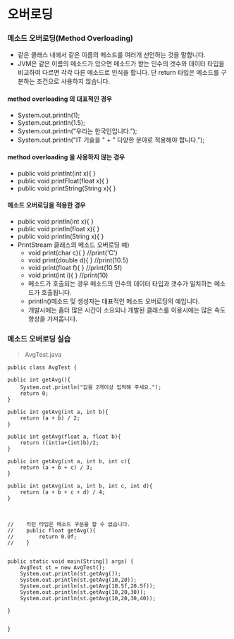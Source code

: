 # 오버로딩

### 메소드 오버로딩(Method Overloading)

* 같은 클래스 내에서 같은 이름의 메소드를 여러개 선언하는 것을 말합니다.
* JVM은 같은 이름의 메소드가 있으면 메소드가 받는 인수의 갯수와 데이터 타입을 비교하여 다르면 각각 다른 메소드로 인식을 합니다. 단 return 타입은 메소드를 구분하는 조건으로 사용하지 않습니다.

#### method overloading 의 대표적인 경우

* System.out.println(1);
* System.out.println(1.5);
* System.out.println("우리는 한국인입니다.");
* System.out.println("IT 기술을 " + " 다양한 분야로 적용해야 합니다.");

#### method overloading 을 사용하지 않는 경우

* public void printInt(int x){ }
* public void printFloat(float x){ }
* public void printString(String x){ }

#### 메소드 오버로딩을 적용한 경우

* public void println(int x){ }
* public void println(float x){ }
* public void println(String x){ }
* PrintStream 클래스의 메소드 오버로딩 예)
  * void print(char c){ } //print('C')
  * void print(double d){ } //print(10.5)
  * void print(float f){ } //print(10.5f)
  * void print(int i){ } //print(10)
  * 메소드가 호출되는 경우 메소드의 인수의 데이터 타입과 갯수가 일치하는 메소드가 호출됩니다.
  * println()메소드 및 생성자는 대표적인 메소드 오버로딩의 예입니다.
  * 개발시에는 좀더 많은 시간이 소요되나 개발된 클래스를 이용시에는 많은 속도 향상을 가져옵니다.

### 메소드 오버로딩 실습

> AvgTest.java

```
public class AvgTest {

public int getAvg(){
    System.out.println("값을 2개이상 입력해 주세요.");
    return 0;
}

public int getAvg(int a, int b){
    return (a + b) / 2;
}

public int getAvg(float a, float b){
    return ((int)a+(int)b)/2;
}

public int getAvg(int a, int b, int c){
    return (a + b + c) / 3;
}

public int getAvg(int a, int b, int c, int d){
    return (a + b + c + d) / 4;
}



//    리턴 타입은 메소드 구분을 할 수 없습니다.
//    public float getAvg(){
//        return 0.0f;
//    }


public static void main(String[] args) {
    AvgTest st = new AvgTest();
    System.out.println(st.getAvg());
    System.out.println(st.getAvg(10,20));
    System.out.println(st.getAvg(10.5f,20.5f));
    System.out.println(st.getAvg(10,20,30));
    System.out.println(st.getAvg(10,20,30,40));

}


}
```
